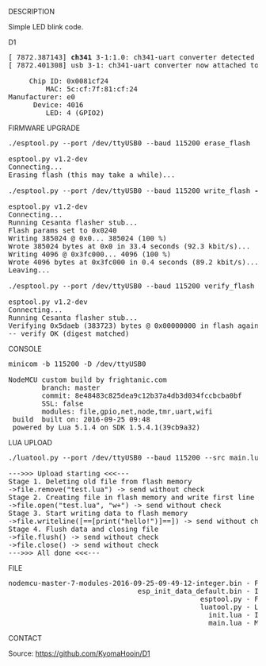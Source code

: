 
DESCRIPTION

Simple LED blink code.

D1
<pre>
[ 7872.387143] <b>ch341</b> 3-1:1.0: ch341-uart converter detected
[ 7872.401308] usb 3-1: ch341-uart converter now attached to ttyUSB0

     Chip ID: 0x0081cf24
         MAC: 5c:cf:7f:81:cf:24
Manufacturer: e0
      Device: 4016
         LED: 4 (GPIO2)
</pre>
FIRMWARE UPGRADE
<pre>
./esptool.py --port /dev/ttyUSB0 --baud 115200 erase_flash

esptool.py v1.2-dev
Connecting...
Erasing flash (this may take a while)...

./esptool.py --port /dev/ttyUSB0 --baud 115200 write_flash <b>-fm dio -fs 32m</b> 0x00000 firmware.bin <b>0x3fc000</b> init.bin 

esptool.py v1.2-dev
Connecting...
Running Cesanta flasher stub...
Flash params set to 0x0240
Writing 385024 @ 0x0... 385024 (100 %)
Wrote 385024 bytes at 0x0 in 33.4 seconds (92.3 kbit/s)...
Writing 4096 @ 0x3fc000... 4096 (100 %)
Wrote 4096 bytes at 0x3fc000 in 0.4 seconds (89.2 kbit/s)...
Leaving...

./esptool.py --port /dev/ttyUSB0 --baud 115200 verify_flash 0x00000 firmware.bin 

esptool.py v1.2-dev
Connecting...
Running Cesanta flasher stub...
Verifying 0x5daeb (383723) bytes @ 0x00000000 in flash against firmware.bin...
-- verify OK (digest matched)
</pre>
CONSOLE
<pre>
minicom -b 115200 -D /dev/ttyUSB0

NodeMCU custom build by frightanic.com
        branch: master
        commit: 8e48483c825dea9c12b37a4db3d034fccbcba0bf
        SSL: false
        modules: file,gpio,net,node,tmr,uart,wifi
 build  built on: 2016-09-25 09:48
 powered by Lua 5.1.4 on SDK 1.5.4.1(39cb9a32)
</pre>
LUA UPLOAD
<pre>
./luatool.py --port /dev/ttyUSB0 --baud 115200 --src main.lua --dest main.lua --verbose

--->>> Upload starting <<<---
Stage 1. Deleting old file from flash memory
->file.remove("test.lua") -> send without check
Stage 2. Creating file in flash memory and write first line
->file.open("test.lua", "w+") -> send without check
Stage 3. Start writing data to flash memory
->file.writeline([==[print("hello!")]==]) -> send without check
Stage 4. Flush data and closing file
->file.flush() -> send without check
->file.close() -> send without check
--->>> All done <<<---
</pre>
FILE
<pre>
nodemcu-master-7-modules-2016-09-25-09-49-12-integer.bin - Firmware SDK 1.5.4.1
                               esp_init_data_default.bin - Init block patch.
                                              esptool.py - Flashing tool by Fredrik Ahlberg.
                                              luatool.py - LUA upload tool by "4ref0nt".
                                                init.lua - Init loader program.
                                                main.lua - Main program.
</pre>
CONTACT

Source: https://github.com/KyomaHooin/D1
